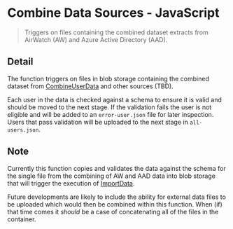 # Combine Data Sources - JavaScript

> Triggers on files containing the combined dataset extracts from AirWatch (AW)
> and Azure Active Directory (AAD).

## Detail

The function triggers on files in blob storage containing the combined dataset
from [CombineUserData](../CombineUserData) and other sources (TBD).

Each user in the data is checked against a schema to ensure it is valid and
should be moved to the next stage. If the validation fails the user is not
eligible and will be added to an `error-user.json` file for later inspection.
Users that pass validation will be uploaded to the next stage in
`all-users.json`.

## Note

Currently this function copies and validates the data against the schema
for the single file from the combining of AW and AAD data into blob storage
that will trigger the execution of [ImportData](../ImportData).

Future developments are likely to include the ability for external data files
to be uploaded which would then be combined within this function. When (if)
that time comes it _should_ be a case of concatenating all of the files in the
container.
